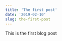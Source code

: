 ```yaml
---
title: 'The first post'
date: '2019-02-10'
slug: the-first-post
---
```


This is the first blog post
